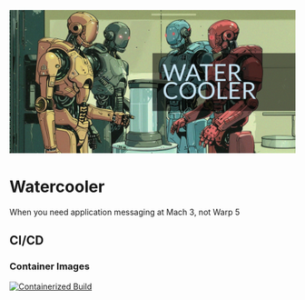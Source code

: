 ![Watercooler banner](./.misc/unhanded-watercooler_banner.jpg)

# Watercooler
When you need application messaging at Mach 3, not Warp 5

## CI/CD

### Container Images
[![Containerized Build](https://github.com/unhanded/watercoolr/actions/workflows/docker-hub.yml/badge.svg?branch=main)](https://github.com/unhanded/watercoolr/actions/workflows/docker-hub.yml)
